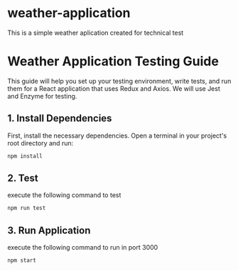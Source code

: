 # weather-application
This is a simple weather aplication created for technical test

# Weather Application Testing Guide

This guide will help you set up your testing environment, write tests, and run them for a React application that uses Redux and Axios. We will use Jest and Enzyme for testing.


## 1. Install Dependencies

First, install the necessary dependencies. Open a terminal in your project's root directory and run:

```bash
npm install
```
## 2. Test

execute the following command to test

```bash
npm run test
```
## 3. Run Application

execute the following command to run in port 3000

```bash
npm start
```
